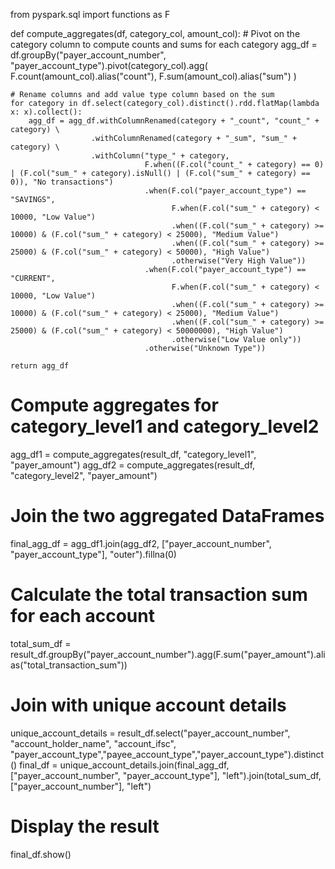 from pyspark.sql import functions as F

def compute_aggregates(df, category_col, amount_col):
    # Pivot on the category column to compute counts and sums for each category
    agg_df = df.groupBy("payer_account_number", "payer_account_type").pivot(category_col).agg(
        F.count(amount_col).alias("count"),
        F.sum(amount_col).alias("sum")
    )
    
    # Rename columns and add value type column based on the sum
    for category in df.select(category_col).distinct().rdd.flatMap(lambda x: x).collect():
        agg_df = agg_df.withColumnRenamed(category + "_count", "count_" + category) \
                      .withColumnRenamed(category + "_sum", "sum_" + category) \
                      .withColumn("type_" + category, 
                                  F.when((F.col("count_" + category) == 0) | (F.col("sum_" + category).isNull() | (F.col("sum_" + category) == 0)), "No transactions")
                                  .when(F.col("payer_account_type") == "SAVINGS", 
                                        F.when(F.col("sum_" + category) < 10000, "Low Value")
                                        .when((F.col("sum_" + category) >= 10000) & (F.col("sum_" + category) < 25000), "Medium Value")
                                        .when((F.col("sum_" + category) >= 25000) & (F.col("sum_" + category) < 50000), "High Value")
                                        .otherwise("Very High Value"))
                                  .when(F.col("payer_account_type") == "CURRENT", 
                                        F.when(F.col("sum_" + category) < 10000, "Low Value")
                                        .when((F.col("sum_" + category) >= 10000) & (F.col("sum_" + category) < 25000), "Medium Value")
                                        .when((F.col("sum_" + category) >= 25000) & (F.col("sum_" + category) < 50000000), "High Value")
                                        .otherwise("Low Value only"))
                                  .otherwise("Unknown Type"))
    
    return agg_df

# Compute aggregates for category_level1 and category_level2 
agg_df1 = compute_aggregates(result_df, "category_level1", "payer_amount")
agg_df2 = compute_aggregates(result_df, "category_level2", "payer_amount")

# Join the two aggregated DataFrames 
final_agg_df = agg_df1.join(agg_df2, ["payer_account_number", "payer_account_type"], "outer").fillna(0) 

# Calculate the total transaction sum for each account
total_sum_df = result_df.groupBy("payer_account_number").agg(F.sum("payer_amount").alias("total_transaction_sum"))

# Join with unique account details 
unique_account_details = result_df.select("payer_account_number", "account_holder_name", "account_ifsc", "payer_account_type","payee_account_type","payer_account_type").distinct()
final_df = unique_account_details.join(final_agg_df, ["payer_account_number", "payer_account_type"], "left").join(total_sum_df, ["payer_account_number"], "left")

# Display the result
final_df.show()
